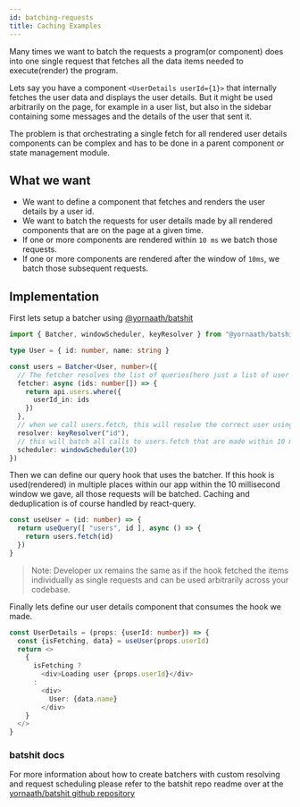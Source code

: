 ```yaml
---
id: batching-requests
title: Caching Examples
---
```


Many times we want to batch the requests a program(or component) does into one single request that fetches all the data items needed to execute(render) the program.

Lets say you have a component `<UserDetails userId={1}>` that internally fetches the user data and displays the user details. But it might be used arbitrarily on the page, for example in a user list, but also in the sidebar containing some messages and the details of the user that sent it. 

The problem is that orchestrating a single fetch for all rendered user details components can be complex and has to be done in a parent component or state management module.

## What we want

- We want to define a component that fetches and renders the user details by a user id.
- We want to batch the requests for user details made by all rendered components that are on the page at a given time.
- If one or more components are rendered within `10 ms` we batch those requests.
- If one or more components are rendered after the window of `10ms`, we batch those subsequent requests.

## Implementation

First lets setup a batcher using [@yornaath/batshit](https://www.npmjs.com/package/@yornaath/batshit)

```ts
import { Batcher, windowScheduler, keyResolver } from "@yornaath/batshit"

type User = { id: number, name: string }

const users = Batcher<User, number>({
  // The fetcher resolves the list of queries(here just a list of user ids as number) to one single api call.
  fetcher: async (ids: number[]) => {
    return api.users.where({
      userId_in: ids
    })
  },
  // when we call users.fetch, this will resolve the correct user using the field `id`
  resolver: keyResolver("id"), 
  // this will batch all calls to users.fetch that are made within 10 milliseconds.
  scheduler: windowScheduler(10) 
})
```

Then we can define our query hook that uses the batcher. If this hook is used(rendered) in multiple places within our app within the 10 millisecond window we gave, all those requests will be batched. Caching and deduplication is of course handled by react-query.

```ts
const useUser = (id: number) => {
  return useQuery([ "users", id ], async () => {
    return users.fetch(id)
  })
}
```

> Note: Developer ux remains the same as if the hook fetched the items individually as single requests and can be used arbitrarily across your codebase.

Finally lets define our user details component that consumes the hook we made.

```ts
const UserDetails = (props: {userId: number}) => {
  const {isFetching, data} = useUser(props.userId)
  return <>
    {
      isFetching ? 
        <div>Loading user {props.userId}</div> 
      : 
        <div>
          User: {data.name}
        </div>
    }
  </>
}
```

### batshit docs

For more information about how to create batchers with custom resolving and request scheduling please refer to the batshit repo readme
over at the [yornaath/batshit github repository](https://github.com/yornaath/batshit/)